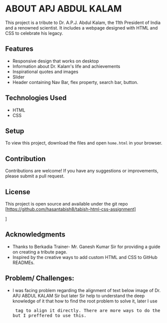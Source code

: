 # ABOUT APJ ABDUL KALAM

This project is a tribute to Dr. A.P.J. Abdul Kalam, the 11th President of India and a renowned scientist. It includes a webpage designed with HTML and CSS to celebrate his legacy.

## Features

- Responsive design that works on desktop
- Information about Dr. Kalam's life and achievements
- Inspirational quotes and images
- Slider
- Header containing Nav Bar, flex property, search bar, button.


## Technologies Used

- HTML
- CSS

## Setup

To view this project, download the files and open `home.html` in your browser.

## Contribution

Contributions are welcome! If you have any suggestions or improvements, please submit a pull request.

## License

This project is open source and available under the  git repo [https://github.com/hasantabish8/tabish-html-css-assignment]

]

## Acknowledgments

- Thanks to Berkadia Trainer- Mr. Ganesh Kumar Sir for providing a guide on creating a tribute page.
- Inspired by the creative ways to add custom HTML and CSS to GitHub READMEs.

## Problem/ Challenges: 
- I was facing problem regarding the alignment of text below image of Dr. APJ ABDUL KALAM Sir but later Sir help to understand the deep knowledge of it that how to find the root problem to solve it, later I use <pre> tag to align it directly. There are more ways to do the same but I preffered to use this.
